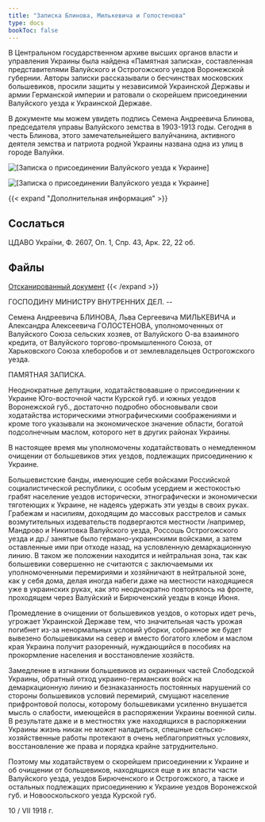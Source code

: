 ```yaml
---
title: "Записка Блинова, Милькевича и Голостенова"
type: docs
bookToc: false
---
```


В Центральном государственном архиве высших органов власти и управления Украины была найдена «Памятная записка», составленная представителями Валуйского и Острогожского уездов Воронежской губернии. Авторы записки рассказывали о бесчинствах московских большевиков, просили защиты у независимой Украинской Державы и армии Германской империи и ратовали о скорейшем присоединении Валуйского уезда к Украинской Державе.

В документе мы можем увидеть подпись Семена Андреевича Блинова, председателя управы Валуйского земства в 1903-1913 годы. Сегодня в честь Блинова, этого замечательнейшего валуйчанина, активного деятеля земства и патриота родной Украины названа одна из улиц в городе Валуйки.

![[Записка о присоединении Валуйского уезда к Украине]](/static/img/ukraine/zapiska.jpg)

![[Записка о присоединении Валуйского уезда к Украине]](/static/img/ukraine/zapiska1.jpg)

{{< expand "Дополнительная информация" >}}
## Сослаться
ЦДАВО України, Ф. 2607, Оп. 1, Спр. 43, Арк. 22, 22 об.

## Файлы
[Отсканированный документ](https://www.dropbox.com/sh/li40puoamnf80as/AAAM5BeywVZZkrMzwhdA4Rlla?dl=0)
{{< /expand >}}

ГОСПОДИНУ МИНИСТРУ ВНУТРЕННИХ ДЕЛ. --

Семена Андреевича БЛИНОВА, Льва Сергеевича МИЛЬКЕВИЧА и Александра Алексеевича ГОЛОСТЕНОВА, уполномоченных от Валуйского Союза сельских хозяев, от Валуйского О-ва взаимного кредита, от Валуйского торгово-промышленного Союза, от Харьковского Союза хлеборобов и от землевладельцев Острогожского уезда.

ПАМЯТНАЯ ЗАПИСКА.

Неоднократные депутации, ходатайствовавшие о присоединении к Украине Юго-восточной части Курской губ. и южных уездов Воронежской губ., достаточно подробно обосновывали свои ходатайства историческими этнографическими соображениями и кроме того указывали на экономическое значение области, богатой подсолнечным маслом, которого нет в других районах Украины.

В настоящее время мы уполномочены ходатайствовать о немедленном очищении от большевиков этих уездов, подлежащих присоединению к Украине.

Большевистские банды, именующие себя войсками Российской социалистической республики, с особым усердием и жестокостью грабят население уездов исторически, этнографически и экономически тяготеющих к Украине, не надеясь удержать эти уезды в своих руках. Грабежам и насилиям, доходящим до массовых расстрелов и самых возмутительных издевательств подвергаются местности /например, Мандрово и Никитовка Валуйского уезда, Россошь Острогожского уезда и др./ занятые было германо-украинскими войсками, а затем оставленные ими при отходе назад, на условленную демаркационную линию. В таком же положении находится и нейтральная зона, так как большевики совершенно не считаются с заключаемыми их уполномоченными перемириями и хозяйничают в нейтральной зоне, как у себя дома, делая иногда набеги даже на местности находящиеся уже в украинских руках, как это неоднократно повторялось на фронте, проходящем через Валуйский и Бирюченский уезды в конце Июня.

Промедление в очищении от большевиков уездов, о которых идет речь, угрожает Украинской Державе тем, что значительная часть урожая погибнет из-за ненормальных условий уборки, собранное же будет вывезено большевиками на север и вместо богатого хлебом и маслом края Украина получит разоренный, нуждающийся в пособиях на прокормление населения и восстановление хозяйств.

Замедление в изгнании большевиков из окраинных частей Слободской Украины, обратный отход украино-германских войск на демаркационную линию и безнаказанность постоянных нарушений со стороны большевиков условий перемирий, смущают население прифронтовой полосы, которому большевиками усиленно внушается мысль о слабости, имеющейся в распоряжении Украины военной силы. В результате даже и в местностях уже находящихся в распоряжении Украины жизнь никак не может наладиться, спешные сельско-хозяйственные работы протекают в очень неблагоприятных условиях, восстановление же права и порядка крайне затруднительно.

Поэтому мы ходатайствуем о скорейшем присоединении к Украине и об очищении от большевиков, находящихся еще в их власти части Валуйского уезда, уездов Бирюченского и Острогожского, а также и остальных подлежащих присоединению к Украине уездов Воронежской губ. и Новооскольского уезда Курской губ.

10 / VII 1918 г.

